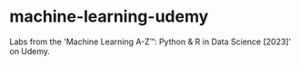 # machine-learning-udemy
Labs from the 'Machine Learning A-Z™: Python &amp; R in Data Science [2023]' on Udemy.
